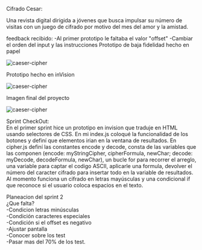 Cifrado Cesar: <br>

Una revista digital dirigida a jóvenes que busca impulsar su número de visitas con un juego de cifrado por motivo del mes del amor y la amistad.

feedback recibido:
-Al primer prototipo le faltaba el valor "offset"
-Cambiar el orden del input y las instrucciones
Prototipo de baja fidelidad hecho en papel <br>

![caeser-cipher](https://luzcry.github.io/LIM012-cipher/src/iconos/prototipo1.jpg)


Prototipo hecho en inVision <br>

![caeser-cipher](https://luzcry.github.io/LIM012-cipher/src/iconos/prototipo2.png)

Imagen final del proyecto <br>

![caeser-cipher](https://luzcry.github.io/LIM012-cipher/src/iconos/FINAL.png)

Sprint CheckOut: <br>
En el primer sprint hice un prototipo en invision que traduje en HTML usando selectores de CSS. En mi index.js coloqué la funcionalidad de los botones y definí que elementos irian en la ventana de resultados. En cipher.js definí las constantes encode y decode, consta de las variables que las componen (encode: myStringCipher, cipherFormula, newChar; decode: myDecode, decodeFormula, newChar), un bucle for para recorrer el arreglo, una variable para captar el codigo ASCII, aplicarle una formula, devolver el número del caracter cifrado para insertar todo en la variable de resultados. Al momento funciona un cifrado en letras mayúsculas y una condicional if que reconoce si el usuario coloca espacios en el texto.

Planeacion del sprint 2 <br>
¿Que falta? <br>
-Condicion letras minúsculas <br>
-Condición caracteres especiales <br>
-Condición si el offset es negativo <br>
-Ajustar pantalla <br>
-Conocer sobre los test <br>
-Pasar mas del 70% de los test. <br>
